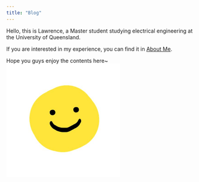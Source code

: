 ```yaml
---
title: "Blog"
---
```


Hello, this is Lawrence, a Master student studying electrical engineering at the University of Queensland. <br>

If you are interested in my experience, you can find it in [About Me].<br>

Hope you guys enjoy the contents here~<br>
<img src="/images/smile.jpg" width="300" />

[About Me]: https://lawrencedotliang.github.io/about/
